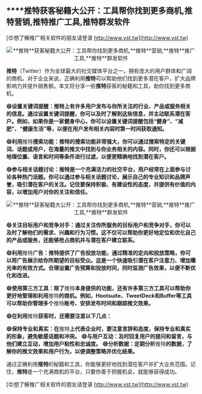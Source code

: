 ## ****推特**获客秘籍大公开：工具帮你找到更多商机,**推特**营销,**推特**推广工具,**推特**群发软件**

[😍想了解推广相关软件的朋友请登录 http://www.vst.tw](http://www.vst.tw)

 <center><img src="https://vst.tw/MP4/tuiguang/png/6.png" alt="**推特**获客秘籍大公开：工具帮你找到更多商机,**推特**营销,**推特**推广工具,**推特**群发软件"></center>

**推特**（Twitter）作为全球最大的社交媒体平台之一，拥有庞大的用户群体和广阔的商机。对于企业来说，正确利用**推特**可以帮助他们找到更多潜在客户，扩大品牌影响力并提升销售额。本文将分享一些**推特**获客的秘籍和工具，助你找到更多商机。

**😄设置关键词提醒：**推特**上有许多用户发布与你所关注的行业、产品或服务相关的信息。通过设置关键词提醒，你可以及时了解到这些信息，并主动联系潜在客户。例如，如果你是一家健身中心，你可以设置关键词提醒包括“健身”、“减肥”、“健康生活”等，以便在用户发布相关内容时第一时间获取通知。**

**😄利用**推特**搜索功能：**推特**的搜索功能非常强大，你可以通过搜索特定的关键词、话题或用户，在海量的推文中找到与你业务相关的内容。同时，你还可以根据地理位置、语言和时间等条件进行过滤，以便更精确地找到潜在客户。**

**😄参与相关话题讨论：**推特**是一个充满活力的社交平台，用户经常在上面参与讨论各种热门话题。你可以通过参与相关话题讨论，展示自己的专业知识和品牌声誉，吸引潜在客户的关注。记住要保持积极、有建设性的态度，并提供有价值的内容，以增加用户对你的关注和信任。**

 <center><img src="https://vst.tw/MP4/tuiguang/png/0.png" alt="**推特**获客秘籍大公开：工具帮你找到更多商机,**推特**营销,**推特**推广工具,**推特**群发软件"></center>

**😄关注目标用户和竞争对手：通过关注你所服务的目标用户和竞争对手，你可以及时了解他们的需求、兴趣和行为习惯。这不仅可以帮助你更好地定位和优化自己的产品或服务，还能够抢占商机并与潜在客户建立联系。**

**😄利用**推特**广告：**推特**提供了广告投放功能，通过精准的定向和投放策略，你可以将广告展示给你所期望的目标受众。这是一个快速吸引潜在客户注意力、增加曝光率的有效方式。合理设置广告预算和投放时间，同时监测广告效果，以便不断优化和改进。**

**😄使用第三方工具：除了**推特**本身提供的功能，还有许多第三方工具可以帮助你更好地管理和利用**推特**的商机。例如，Hootsuite、TweetDeck和Buffer等工具可以帮助你管理多个**推特**账号、安排发布时间和跟踪推文效果。**

**😄在利用**推特**获客时，还需要注意以下几点：**

**😄保持专业和真实：在**推特**上代表企业时，要注意言辞和态度，保持专业和真实的形象，避免敏感话题和冲突。**
**😄与用户互动：及时回复用户的提问和留言，与他们建立互动，增加用户粘性和忠诚度。**
**😄分析数据：定期分析**推特**的数据，了解你的推文效果和用户行为，以便调整策略并优化结果。**

通过正确利用**推特**的秘籍和工具，你能够更好地找到潜在客户并扩大业务范围。记住，**推特**是一个充满商机的平台，只要你善于把握机会，就能够获得成功。

[😍想了解推广相关软件的朋友请登录 http://www.vst.tw](http://www.vst.tw)



